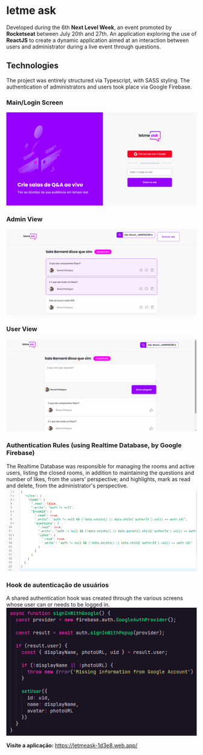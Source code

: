 # letme ask
Developed during the 6th **Next Level Week**, an event promoted by **Rocketseat** between July 20th and 27th. An application exploring the use of **ReactJS** to create a dynamic application aimed at an interaction between users and administrator during a live event through questions.

## Technologies
The project was entirely structured via Typescript, with SASS styling. The authentication of administrators and users took place via Google Firebase.

### Main/Login Screen
<img src="https://github.com/bernard-rodrigues/NLW6-ReactJS/blob/main/screenshots/loginScreen.png" alt="Login Screen"/>

### Admin View

<img src="https://github.com/bernard-rodrigues/NLW6-ReactJS/blob/main/screenshots/adminView.png" alt="Admin View"/>

### User View
<img src="https://github.com/bernard-rodrigues/NLW6-ReactJS/blob/main/screenshots/userView.png" alt="User View"/>

### Authentication Rules (using Realtime Database, by Google Firebase)
The Realtime Database was responsible for managing the rooms and active users, listing the closed rooms, in addition to maintaining the questions and number of likes, from the users' perspective; and highlights, mark as read and delete, from the administrator's perspective.
<img src="https://github.com/bernard-rodrigues/NLW6-ReactJS/blob/main/screenshots/firebaseRules.png" alt="Authentication Rules"/>

### Hook de autenticação de usuários
A shared authentication hook was created through the various screens whose user can or needs to be logged in.
<img src="https://github.com/bernard-rodrigues/NLW6-ReactJS/blob/main/screenshots/authLogin.png" alt="Authentication Hook"/>

**Visite a aplicação:** https://letmeask-1d3e8.web.app/
